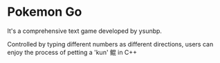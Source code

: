 # Pokemon Go

It's a comprehensive text game developed by ysunbp.

Controlled by typing different numbers as different directions, users can enjoy the process of petting a 'kun' 鲲 in C++
